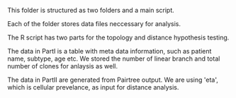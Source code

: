 This folder is structured as two folders and a main script.

Each of the folder stores data files neccessary for analysis.

The R script has two parts for the topology and distance hypothesis testing.

  The data in PartI is a table with meta data information, such as patient name, subtype, age etc. We stored the number of linear branch and total number of clones for anlaysis as well.
  
  The data in PartII are generated from Pairtree output. We are using 'eta', which is cellular prevelance, as input for distance analysis.
